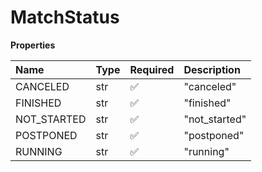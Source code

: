 # MatchStatus

**Properties**

| Name        | Type | Required | Description   |
| :---------- | :--- | :------- | :------------ |
| CANCELED    | str  | ✅       | "canceled"    |
| FINISHED    | str  | ✅       | "finished"    |
| NOT_STARTED | str  | ✅       | "not_started" |
| POSTPONED   | str  | ✅       | "postponed"   |
| RUNNING     | str  | ✅       | "running"     |

<!-- This file was generated by liblab | https://liblab.com/ -->
